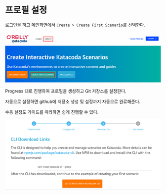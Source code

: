 # 프로필 설정

로그인을 하고 메인화면에서 `Create > Create First Scenario`를 선택한다.

![katacoda.com Menu](./asserts/katacoda-com-menu.png)

Progress 대로 진행하여 프로필을 생성하고 Git 저장소를 설정한다.

자동으로 설정하면 github에 저장소 생성 및 설정까지 자동으로 완료해준다.

수동 설정도 가이드를 따라하면 쉽게 진행할 수 있다.

![Configure Profile and Git](./asserts/create-profile-and-cinfigure-git.png)
